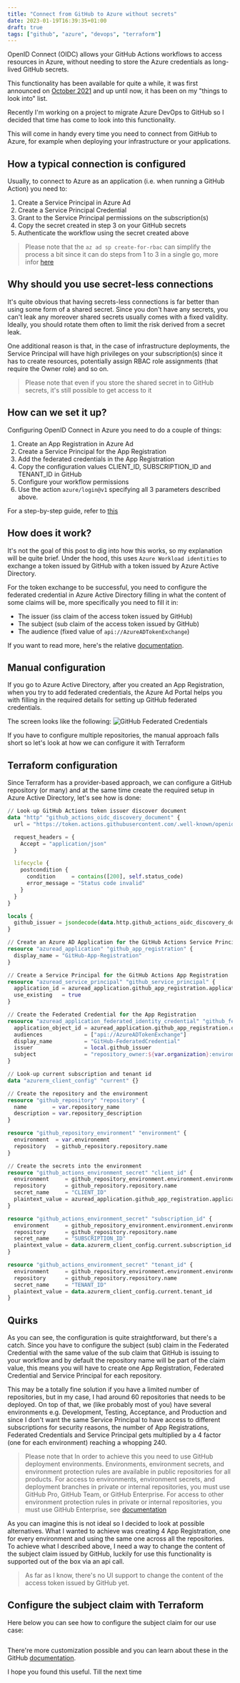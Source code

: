 ```yaml
---
title: "Connect from GitHub to Azure without secrets"
date: 2023-01-19T16:39:35+01:00
draft: true
tags: ["github", "azure", "devops", "terraform"]
---
```


OpenID Connect (OIDC) allows your GitHub Actions workflows to access resources in Azure, without needing to store the Azure credentials as long-lived GitHub secrets.

This functionality has been available for quite a while, it was first announced on [October 2021](https://azure.microsoft.com/en-us/updates/public-preview-openid-connect-integration-between-azure-ad-and-github-actions/) and up until now, it has been on my "things to look into" list.

Recently I'm working on a project to migrate Azure DevOps to GitHub so I decided that time has come to look into this functionality.

This will come in handy every time you need to connect from GitHub to Azure, for example when deploying your infrastructure or your applications.

## How a typical connection is configured
Usually, to connect to Azure as an application (i.e. when running a GitHub Action) you need to:
1. Create a Service Principal in Azure Ad
2. Create a Service Principal Credential
3. Grant to the Service Principal permissions on the subscription(s)
4. Copy the secret created in step 3 on your GitHub secrets
5. Authenticate the workflow using the secret created above

> Please note that the `az ad sp create-for-rbac` can simplify the process a bit since it can do steps from 1 to 3 in a single go, more infor [here](https://learn.microsoft.com/en-us/cli/azure/ad/sp?view=azure-cli-latest#az-ad-sp-create-for-rbac)

## Why should you use secret-less connections
It's quite obvious that having secrets-less connections is far better than using some form of a shared secret.
Since you don't have any secrets, you can't leak any moreover shared secrets usually comes with a fixed validity. Ideally, you should rotate them often to limit the risk derived from a secret leak.

One additional reason is that, in the case of infrastructure deployments, the Service Principal will have high privileges on your subscription(s) since it has to create resources, potentially assign RBAC role assignments (that require the Owner role) and so on.

> Please note that even if you store the shared secret in to GitHub secrets, it's still possible to get access to it

## How can we set it up?
Configuring OpenID Connect in Azure you need to do a couple of things:
1. Create an App Registration in Azure Ad
2. Create a Service Principal for the App Registration
3. Add the federated credentials in the App Registration
4. Copy the configuration values CLIENT_ID, SUBSCRIPTION_ID and TENANT_ID in GitHub
5. Configure your workflow permissions
6. Use the action `azure/login@v1` specifying all 3 parameters described above.

For a step-by-step guide, refer to [this](https://docs.github.com/en/actions/deployment/security-hardening-your-deployments/configuring-openid-connect-in-azure)

## How does it work?
It's not the goal of this post to dig into how this works, so my explanation will be quite brief.
Under the hood, this uses `Azure Workload identities` to exchange a token issued by GitHub with a token issued by Azure Active Directory.

For the token exchange to be successful, you need to configure the federated credential in Azure Active Directory filling in what the content of some claims will be, more specifically you need to fill it in:
- The issuer (iss claim of the access token issued by GitHub)
- The subject (sub claim of the access token issued by GitHub)
- The audience (fixed value of `api://AzureADTokenExchange`)

If you want to read more, here's the relative [documentation](https://learn.microsoft.com/en-us/azure/active-directory/develop/workload-identity-federation).

## Manual configuration
If you go to Azure Active Directory, after you created an App Registration, when you try to add federated credentials, the Azure Ad Portal helps you with filling in the required details for setting up GitHub federated credentials.

The screen looks like the following:
![GitHub Federated Credentials](federated-credentials.png "GitHub Federated Credentials")

If you have to configure multiple repositories, the manual approach falls short so let's look at how we can configure it with Terraform

## Terraform configuration
Since Terraform has a provider-based approach, we can configure a GitHub repository (or many) and at the same time create the required setup in Azure Active Directory, let's see how is done:

```tf
// Look-up GitHub Actions token issuer discover document
data "http" "github_actions_oidc_discovery_document" {
  url = "https://token.actions.githubusercontent.com/.well-known/openid-configuration"

  request_headers = {
    Accept = "application/json"
  }

  lifecycle {
    postcondition {
      condition     = contains([200], self.status_code)
      error_message = "Status code invalid"
    }
  }
}

locals {
  github_issuer = jsondecode(data.http.github_actions_oidc_discovery_document.response_body)["issuer"]
}

// Create an Azure AD Application for the GitHub Actions Service Principal
resource "azuread_application" "github_app_registration" {
  display_name = "GitHub-App-Registration"
}

// Create a Service Principal for the GitHub Actions App Registration
resource "azuread_service_principal" "github_service_principal" {
  application_id = azuread_application.github_app_registration.application_id
  use_existing   = true
}

// Create the Federated Credential for the App Registration
resource "azuread_application_federated_identity_credential" "github_federated_credentials" {
  application_object_id = azuread_application.github_app_registration.object_id
  audiences             = ["api://AzureADTokenExchange"]
  display_name          = "GitHub-FederatedCredential"
  issuer                = local.github_issuer
  subject               = "repository_owner:${var.organization}:environment:${var.environment}"
}

// Look-up current subscription and tenant id
data "azurerm_client_config" "current" {}

// Create the repository and the environment
resource "github_repository" "repository" {
  name        = var.repository_name
  description = var.repository_description
}

resource "github_repository_environment" "environment" {
  environment  = var.environemnt
  repository   = github_repository.repository.name
}

// Create the secrets into the environment
resource "github_actions_environment_secret" "client_id" {
  environment     = github_repository_environment.environment.environment
  repository      = github_repository.repository.name
  secret_name     = "CLIENT_ID"
  plaintext_value = azuread_application.github_app_registration.application_id
}

resource "github_actions_environment_secret" "subscription_id" {
  environment     = github_repository_environment.environment.environment
  repository      = github_repository.repository.name
  secret_name     = "SUBSCRIPTION_ID"
  plaintext_value = data.azurerm_client_config.current.subscription_id
}

resource "github_actions_environment_secret" "tenant_id" {
  environment     = github_repository_environment.environment.environment
  repository      = github_repository.repository.name
  secret_name     = "TENANT_ID"
  plaintext_value = data.azurerm_client_config.current.tenant_id
}

```

## Quirks
As you can see, the configuration is quite straightforward, but there's a catch.
Since you have to configure the subject (sub) claim in the Federated Credential with the same value of the sub claim that GitHub is issuing to your workflow and by default the repository name will be part of the claim value, this means you will have to create one App Registration, Federated Credential and Service Principal for each repository.

This may be a totally fine solution if you have a limited number of repositories, but in my case, I had around 60 repositories that needs to be deployed.
On top of that, we (like probably most of you) have several environments e.g. Development, Testing, Acceptance, and Production and since I don't want the same Service Principal to have access to different subscriptions for security reasons, the number of App Registrations, Federated Credentials and Service Principal gets multiplied by a 4 factor (one for each environment) reaching a whopping 240.

> Please note that In order to achieve this you need to use GitHub deployment environments. Environments, environment secrets, and environment protection rules are available in public repositories for all products. For access to environments, environment secrets, and deployment branches in private or internal repositories, you must use GitHub Pro, GitHub Team, or GitHub Enterprise. For access to other environment protection rules in private or internal repositories, you must use GitHub Enterprise, see [documentation](https://docs.github.com/en/actions/deployment/targeting-different-environments/using-environments-for-deployment)

As you can imagine this is not ideal so I decided to look at possible alternatives. What I wanted to achieve was creating 4 App Registration, one for every environment and using the same one across all the repositories.
To achieve what I described above, I need a way to change the content of the subject claim issued by GitHub, luckily for use this functionality is supported out of the box via an api call.
> As far as I know, there's no UI support to change the content of the access token issued by GitHub yet.

## Configure the subject claim with Terraform
Here below you can see how to configure the subject claim for our use case:

```tf

```

There're more customization possible and you can learn about these in the GitHub [documentation](https://docs.github.com/en/actions/deployment/security-hardening-your-deployments/about-security-hardening-with-openid-connect#customizing-the-token-claims).

I hope you found this useful. 
Till the next time

